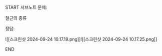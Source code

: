 START
서브노트
문제:

철근의 종류 

정답:

![[스크린샷 2024-09-24 10.17.19.png]]![[스크린샷 2024-09-24 10.17.25.png]]
<!--ID: 1727688301261-->
END